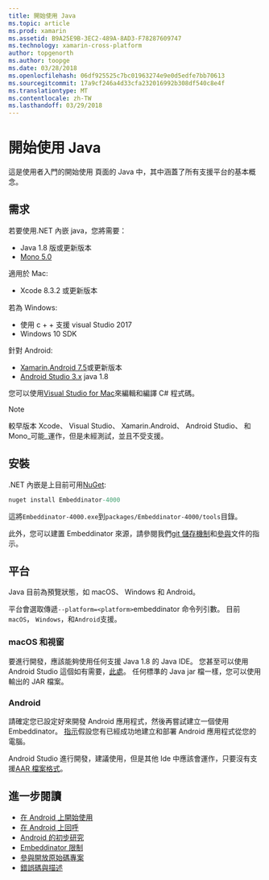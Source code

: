 ```yaml
---
title: 開始使用 Java
ms.topic: article
ms.prod: xamarin
ms.assetid: B9A25E9B-3EC2-489A-8AD3-F78287609747
ms.technology: xamarin-cross-platform
author: topgenorth
ms.author: toopge
ms.date: 03/28/2018
ms.openlocfilehash: 06df925525c7bc01963274e9e0d5edfe7bb70613
ms.sourcegitcommit: 17a9cf246a4d33cfa232016992b308df540c8e4f
ms.translationtype: MT
ms.contentlocale: zh-TW
ms.lasthandoff: 03/29/2018
---
```

# <a name="getting-started-with-java"></a>開始使用 Java


這是使用者入門的開始使用 頁面的 Java 中，其中涵蓋了所有支援平台的基本概念。

## <a name="requirements"></a>需求

若要使用.NET 內嵌 java，您將需要：

* Java 1.8 版或更新版本
* [Mono 5.0](http://www.mono-project.com/download/)

適用於 Mac:
* Xcode 8.3.2 或更新版本

若為 Windows:
* 使用 c + + 支援 visual Studio 2017
* Windows 10 SDK

針對 Android:
* [Xamarin.Android 7.5](https://www.visualstudio.com/xamarin/)或更新版本
* [Android Studio 3.x](https://developer.android.com/studio/index.html) java 1.8

您可以使用[Visual Studio for Mac](https://www.visualstudio.com/vs/visual-studio-mac/)來編輯和編譯 C# 程式碼。

> [!NOTE]
> 較早版本 Xcode、 Visual Studio、 Xamarin.Android、 Android Studio、 和 Mono_可能_運作，但是未經測試，並且不受支援。

## <a name="installation"></a>安裝

.NET 內嵌是上目前可用[NuGet](https://www.nuget.org/packages/Embeddinator-4000/):

```csharp
nuget install Embeddinator-4000
```
這將`Embeddinator-4000.exe`到`packages/Embeddinator-4000/tools`目錄。

此外，您可以建置 Embeddinator 來源，請參閱我們[git 儲存機制](https://github.com/mono/Embeddinator-4000/)和[參與](https://github.com/mono/Embeddinator-4000/blob/master/docs/Contributing.md)文件的指示。

## <a name="platforms"></a>平台

Java 目前為預覽狀態，如 macOS、 Windows 和 Android。

平台會選取傳遞`--platform=<platform>`embeddinator 命令列引數。 目前`macOS`， `Windows`，和`Android`支援。

### <a name="macos-and-windows"></a>macOS 和視窗

要進行開發，應該能夠使用任何支援 Java 1.8 的 Java IDE。 您甚至可以使用 Android Studio 這個如有需要，[此處](https://stackoverflow.com/questions/16626810/can-android-studio-be-used-to-run-standard-java-projects)。 任何標準的 Java jar 檔一樣，您可以使用輸出的 JAR 檔案。

### <a name="android"></a>Android

請確定您已設定好來開發 Android 應用程式，然後再嘗試建立一個使用 Embeddinator。 [指示](~/tools/dotnet-embedding/get-started/java/android.md)假設您有已經成功地建立和部署 Android 應用程式從您的電腦。

Android Studio 進行開發，建議使用，但是其他 Ide 中應該會運作，只要沒有支援[AAR 檔案格式](https://developer.android.com/studio/projects/android-library.html)。

## <a name="further-reading"></a>進一步閱讀

* [在 Android 上開始使用](~/tools/dotnet-embedding/get-started/java/android.md)
* [在 Android 上回呼](~/tools/dotnet-embedding/android/callbacks.md)
* [Android 的初步研究](~/tools/dotnet-embedding/android/index.md)
* [Embeddinator 限制](~/tools/dotnet-embedding/limitations.md)
* [參與開放原始碼專案](https://github.com/mono/Embeddinator-4000/blob/master/docs/Contributing.md)
* [錯誤碼與描述](~/tools/dotnet-embedding/errors.md)
